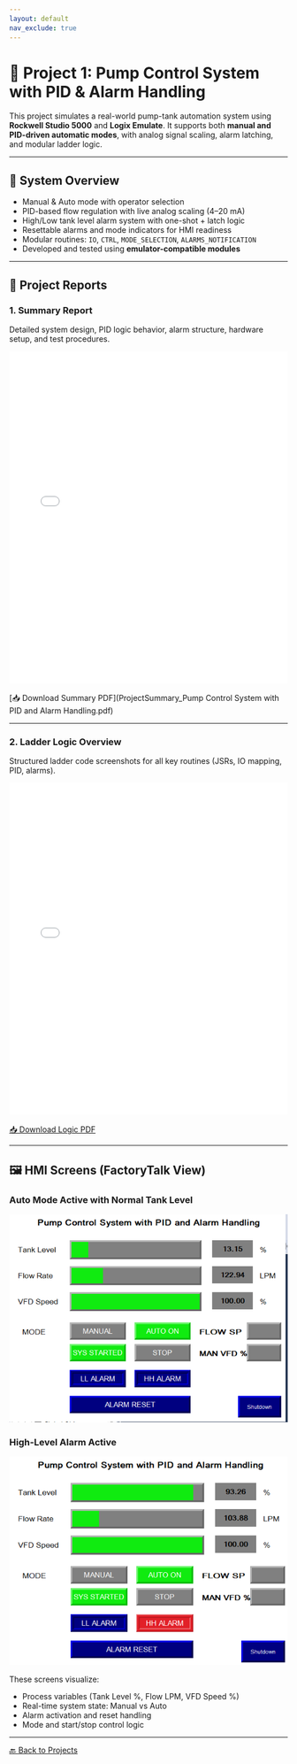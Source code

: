 ```yaml
---
layout: default
nav_exclude: true
---
```


# 🚰 Project 1: Pump Control System with PID & Alarm Handling

This project simulates a real-world pump-tank automation system using **Rockwell Studio 5000** and **Logix Emulate**. It supports both **manual and PID-driven automatic modes**, with analog signal scaling, alarm latching, and modular ladder logic.

---

## 🧠 System Overview

- Manual & Auto mode with operator selection
- PID-based flow regulation with live analog scaling (4–20 mA)
- High/Low tank level alarm system with one-shot + latch logic
- Resettable alarms and mode indicators for HMI readiness
- Modular routines: `IO`, `CTRL`, `MODE_SELECTION`, `ALARMS_NOTIFICATION`
- Developed and tested using **emulator-compatible modules**

---

## 📄 Project Reports

### 1. Summary Report
Detailed system design, PID logic behavior, alarm structure, hardware setup, and test procedures.

<embed src="ProjectSummary_Pump Control System with PID and Alarm Handling.pdf" width="100%" height="600px" type="application/pdf">

[📥 Download Summary PDF](ProjectSummary_Pump Control System with PID and Alarm Handling.pdf)

---

### 2. Ladder Logic Overview
Structured ladder code screenshots for all key routines (JSRs, IO mapping, PID, alarms).

<embed src="LogicOverview_PumpControlSystem.pdf" width="100%" height="600px" type="application/pdf">

[📥 Download Logic PDF](LogicOverview_PumpControlSystem.pdf)

---

## 🖼️ HMI Screens (FactoryTalk View)

### Auto Mode Active with Normal Tank Level
![HMI Screen - Auto Mode](HMI1.png)

### High-Level Alarm Active
![HMI Screen - HH Alarm](HMI2.png)

These screens visualize:
- Process variables (Tank Level %, Flow LPM, VFD Speed %)
- Real-time system state: Manual vs Auto
- Alarm activation and reset handling
- Mode and start/stop control logic


---

[🔙 Back to Projects](../../projects)
